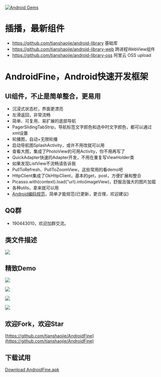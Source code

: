 [![Android Gems](http://www.android-gems.com/badge/tianshaojie/AndroidFine.svg?branch=master)](http://www.android-gems.com/lib/tianshaojie/AndroidFine)

# 插播，最新组件

* https://github.com/tianshaojie/android-library  基础库
* https://github.com/tianshaojie/android-library-web 跨进程WebView组件
* https://github.com/tianshaojie/android-library-oss 阿里云 OSS upload


# AndroidFine，Android快速开发框架

## UI组件，不止是简单整合，更易用

* 沉浸式状态栏，界面更漂亮
* 左滑返回，非常流畅
* 简单、可复用、易扩展的底部导航
* PagerSlidingTabStrip，导航标签文字颜色和选中时文字颜色，都可以通过xml设置
* 轮播图，自动+无限轮播
* 启动导航图SplashActivity，或许不用改就可以用
* 查看大图，集成了PhotoView的可用Activity，你不用再写了
* QuickAdapter快速的Adapter开发，不用在重复写ViewHolder类
* 如果发现ListView不流畅请告诉我
* PullToRefresh、PullToZoomView，这些常用的看demo吧
* HttpClient集成了OkHttpClient，基本的get，post，方便扩展和整合
* Picasso.with(context).load("url).into(imageView)，舒服且强大的图片加载
* 各种utils，拿来就可以用
* [Android编码规范](http://tianshaojie.github.io/android-code-style)，简单才能规范(已更新，更合理，欢迎建议)

## QQ群
 * 190443010，欢迎加群交流。

## 类文件描述

![](https://github.com/tianshaojie/AndroidFine/blob/master/doc.png)

## 精致Demo

![](http://images0.cnblogs.com/blog2015/275810/201508/232033560975081.jpg)

![](http://images0.cnblogs.com/blog2015/275810/201508/232033087389945.jpg)

![](http://images0.cnblogs.com/blog2015/275810/201508/232034263002074.jpg)

![](http://images0.cnblogs.com/blog2015/275810/201508/232034453945075.jpg)

## 欢迎Fork，欢迎Star

[https://github.com/tianshaojie/AndroidFine](https://github.com/tianshaojie/AndroidFine)

## 下载试用

[Download AndroidFine.apk](http://files.cnblogs.com/files/purediy/AndroidFine.apk)


